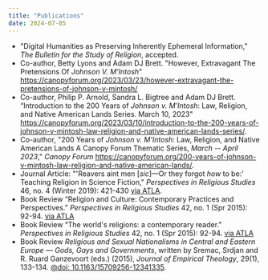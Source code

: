 ```yaml
---
title: "Publications"
date: 2024-07-05
---
```

- "Digital Humanities as Preserving Inherently Ephemeral Information," _The Bulletin for the Study of Religion_, accepted.
- Co-author, Betty Lyons and Adam DJ Brett. "However, Extravagant The Pretensions Of *Johnson V. M’Intosh*" <https://canopyforum.org/2023/03/23/however-extravagant-the-pretensions-of-johnson-v-mintosh/>
- Co-author, Philip P. Arnold, Sandra L. Bigtree and Adam DJ Brett. “Introduction to the 200 Years of _Johnson v. M’Intosh_: Law, Religion, and Native American Lands Series. March 10, 2023" <https://canopyforum.org/2023/03/10/introduction-to-the-200-years-of-johnson-v-mintosh-law-religion-and-native-american-lands-series/>.
- Co-author, "200 Years of *Johnson v. M'Intosh*: Law, Religion, and Native American Lands A Canopy Forum Thematic Series, *March -- April 2023*," _Canopy Forum_ <https://canopyforum.org/200-years-of-johnson-v-mintosh-law-religion-and-native-american-lands/>.
- Journal Article: "'Reavers aint men [_sic_]&mdash;Or they forgot _how_ to be:' Teaching Religion in Science Fiction," _Perspectives in Religious Studies_ 46, no. 4 (Winter 2019): 421-430 [via ATLA](http://search.ebscohost.com/login.aspx?direct=true&db=rfh&AN=ATLAi5IE200229000408&site=ehost-live).
- Book Review “Religion and Culture: Contemporary Practices and Perspectives.” _Perspectives in Religious Studies_ 42,  no. 1 (Spr 2015): 92-94. [via ATLA](http://search.ebscohost.com/login.aspx?direct=true&db=rfh&AN=ATLAiC9Y160711000197&site=ehost-live.)
- Book Review “The world's religions: a contemporary reader.” _Perspectives in Religious Studies_ 42,  no. 1 (Spr 2015): 92-94. [via ATLA](http://search.ebscohost.com/login.aspx?direct=true&db=rfh&AN=ATLAiC9Y160711000198&site=ehost-live.)
- Book Review _Religious and Sexual Nationalisms in Central and Eastern Europe — Gods, Gays and Governments_, written by Sremac, Srdjan and R. Ruard Ganzevoort (eds.) (2015), _Journal of Empirical Theology_, 29(1), 133-134. [@doi: 10.1163/15709256-12341335](https://doi.org/10.1163/15709256-12341335).
